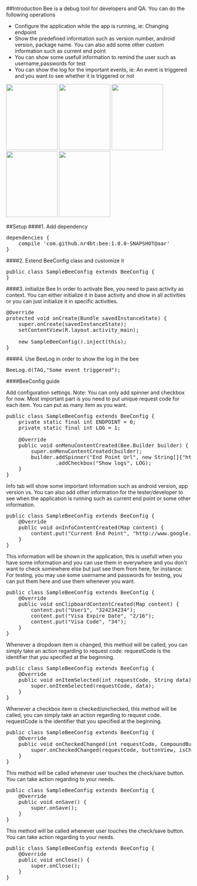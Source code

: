 ##Introduction
Bee is a debug tool for developers and QA. You can do the following operations 
<ul>
<li>Configure the application while the app is running, ie: Changing endpoint</li>
<li>Show the predefined information such as version number, android version, package name. You can also add some other custom information such as current end point</li>
<li>You can show some usefull information to remind the user such as username,passwords for test</li>
<li>You can show the log for the important events, ie: An event is triggered and you want to see whether it is triggered or not</li>
</ul>

<img src='https://github.com/nr4bt/bee/blob/master/images/bee1.png' width='140' height='180'></img>
<img src='https://github.com/nr4bt/bee/blob/master/images/bee2.png' width='140' height='180'></img>
<img src='https://github.com/nr4bt/bee/blob/master/images/bee3.png' width='140' height='180'></img>
<img src='https://github.com/nr4bt/bee/blob/master/images/bee4.png' width='140' height='180'></img>
<img src='https://github.com/nr4bt/bee/blob/master/images/bee5.png' width='140' height='180'></img>

##Setup
####1. Add dependency

<pre>
dependencies {
    compile 'com.github.nr4bt:bee:1.0.0-SNAPSHOT@aar'
}
</pre>

####2. Extend BeeConfig class and customize it

<pre>
public class SampleBeeConfig extends BeeConfig {
}
</pre>

####3. initialize Bee
In order to activate Bee, you need to pass activity as context. You can either initialize it in base activity and show in all activities or you can just initialize it in specific activities. 

<pre>
@Override
protected void onCreate(Bundle savedInstanceState) {
    super.onCreate(savedInstanceState);
    setContentView(R.layout.activity_main);

    new SampleBeeConfig().inject(this);
}
</pre>

####4. Use BeeLog in order to show the log in the bee

<pre>
BeeLog.d(TAG,"Some event triggered");
</pre>

####BeeConfig guide

Add configuration settings. Note: You can only add spinner and checkbox for now. Most important part is you need to put unique request code for each item. You can put as many item as you want. 

<pre>
public class SampleBeeConfig extends BeeConfig {
    private static final int ENDPOINT = 0;
    private static final int LOG = 1;
    
    @Override
    public void onMenuContentCreated(Bee.Builder builder) {
        super.onMenuContentCreated(builder);
        builder.addSpinner("End Point Url", new String[]{"http://www.google.com"}, ENDPOINT)
                .addCheckbox("Show logs", LOG);
    }
}
</pre>

Info tab will show some important information such as android version, app version vs. You can also add other information for the tester/developer to see when the application is running such as current end point or some other information.
    
<pre>
public class SampleBeeConfig extends BeeConfig {
    @Override
    public void onInfoContentCreated(Map<String, String> content) {
        content.put("Current End Point", "http://www.google.com");
    }
}
</pre>

This information will be shown in the application, this is usefull when you have some information and you can use them in everywhere and you don't want to check somewhere else but just see them from here, for instance: For testing, you may use some username and passwords for testing, you can put them here and use them whenever you want.
        
<pre>
public class SampleBeeConfig extends BeeConfig {
    @Override
    public void onClipboardContentCreated(Map<String, String> content) {
        content.put("User1", "324234234");
        content.put("Visa Expire Date", "2/16");
        content.put("Visa Code", "34");
    }
}
</pre>

Whenever a dropdown item is changed, this method will be called, you can simply take an action regarding to request code. requestCode is the identifier that you specified at the beginning.

<pre>
public class SampleBeeConfig extends BeeConfig {
    @Override
    public void onItemSelected(int requestCode, String data) {
        super.onItemSelected(requestCode, data);
    }
}
</pre>

Whenever a checkbox item is checked/unchecked, this method will be called, you can simply take an action regarding to request code. requestCode is the identifier that you specified at the beginning.

<pre>
public class SampleBeeConfig extends BeeConfig {
    @Override
    public void onCheckedChanged(int requestCode, CompoundButton buttonView, boolean isChecked) {
        super.onCheckedChanged(requestCode, buttonView, isChecked);
    }
}
</pre>

This method will be called whenever user touches the check/save button. You can take action regarding to your needs.

<pre>
public class SampleBeeConfig extends BeeConfig {
    @Override
    public void onSave() {
        super.onSave();
    }
}
</pre>

This method will be called whenever user touches the check/save button. You can take action regarding to your needs.

<pre>
public class SampleBeeConfig extends BeeConfig {
    @Override
    public void onClose() {
        super.onClose();
    }
}
</pre>
